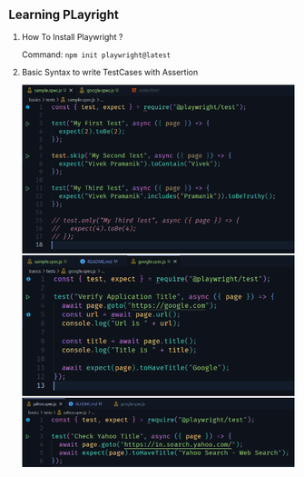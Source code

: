 ## Learning PLayright

1. How To Install Playwright ?

    Command: <code>npm init playwright@latest</code>


2. Basic Syntax to write TestCases with Assertion

    ![alt text](snaps/image.png)
    <br/>
    ![alt text](snaps/image-1.png)
    <br />
    ![alt text](snaps/image-2.png)